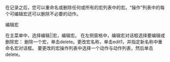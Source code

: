 在记录之后，您可以重命名或删除任何或所有的宏列表中的宏。“操作”列表中的每个可编辑宏还可以删除不必要的动作。

编辑宏

在主菜单中，选择编辑||宏，编辑宏。
在左侧窗格中，编辑宏对话框选择要编辑或删除宏：
删除一个宏，单击delete。更改宏名称，单击edit1，并指定新名称中重命名宏对话框。
要更改的宏操作列表中选择一个动作与动作列表，然后单击delete。